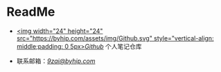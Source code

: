 # ReadMe
  
- [<img width="24" height="24" src="https://byhip.com/assets/img/Github.svg" style="vertical-align: middle;padding: 0 5px>*Github*](https://github.com/jiuziai/notes) 个人笔记仓库

- 联系邮箱：[*9zai@byhip.com*](mailto:9zai@byhip.com)
